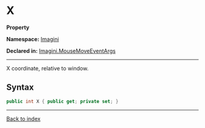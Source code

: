# X

**Property**

**Namespace:** [Imagini](Imagini.md)

**Declared in:** [Imagini.MouseMoveEventArgs](Imagini.MouseMoveEventArgs.md)

------



X coordinate, relative to window.


## Syntax

```csharp
public int X { public get; private set; }
```

------

[Back to index](index.md)